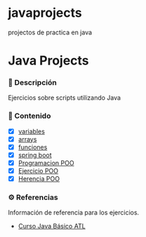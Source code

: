 # javaprojects
projectos de practica en java

# Java Projects

### 📝 Descripción

Ejercicios sobre scripts utilizando Java

### 📒 Contenido

- [x] [variables](https://github.com/diegoaaron/javaprojects/tree/main/presupuesto)
- [x] [arrays](https://github.com/diegoaaron/javaprojects/tree/main/arreglos)
- [x] [funciones](https://github.com/diegoaaron/javaprojects/tree/main/funcionesyspring)
- [x] [spring boot](https://github.com/diegoaaron/javaprojects/tree/main/bootcamp)
- [x] [Programacion POO](https://github.com/diegoaaron/javaprojects/tree/main/poobasico)
- [x] [Ejercicio POO](https://github.com/diegoaaron/javaprojects/tree/main/trivia)
- [x] [Herencia POO](https://github.com/diegoaaron/javaprojects/tree/main/demo)

### ⚙️ Referencias

Información de referencia para los ejercicios.

- [Curso Java Básico ATL](https://atl.academy/bootcamp/java/)